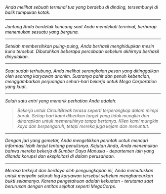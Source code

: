 _Anda melihat sebuah terminal tua yang berdebu di dinding, tersembunyi di balik tumpukan kotak._

---

_Jantung Anda berdetak kencang saat Anda mendekati terminal, berharap menemukan sesuatu yang berguna._

---

_Setelah membersihkan puing-puing, Anda berhasil menghidupkan mesin kuno tersebut. Dibutuhkan beberapa percobaan sebelum akhirnya berhasil dinyalakan._

---

_Saat sudah terhubung, Anda melihat serangkaian pesan yang ditinggalkan oleh seorang karyawan anonim. Suaranya pahit dan penuh kebencian, menggambarkan perjuangan sehari-hari bekerja untuk Mega Corporation yang kuat._

---

_Salah satu entri yang menarik perhatian Anda adalah:_

> _Bekerja untuk CircuitBreak terasa seperti terperangkap dalam mimpi buruk. Setiap hari kami diberikan target yang tidak mungkin dan diharapkan untuk memenuhinya tanpa bertanya. Klien kami mungkin kaya dan berpengaruh, tetapi mereka juga kejam dan menuntut._

---

_Dengan jari yang gemetar, Anda mengetikkan perintah untuk mencari informasi lebih lanjut tentang penulisnya. Kejutan Anda, Anda menemukan bahwa mereka bekerja di Sumber Daya Manusia - departemen lain yang dilanda korupsi dan eksploitasi di dalam perusahaan._

---

_Merasa terkejut dan berdaya oleh pengungkapan ini, Anda memutuskan untuk menyalin seluruh log karyawan tersebut sebelum menghancurkan bukti selamanya. Karena pengetahuan adalah kekuatan - terutama saat berurusan dengan entitas sejahat seperti MegaCorps._
